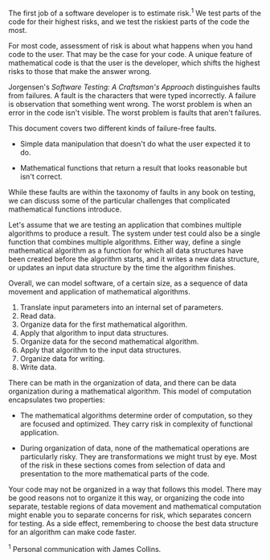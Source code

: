 The first job of a software developer is to estimate risk.<sup>1</sup>
We test parts of the code for their highest risks, and we test
the riskiest parts of the code the most.

For most code, assessment of risk is about what happens when
you hand code to the user. That may be the case for your code.
A unique feature of mathematical code is that the user is
the developer, which shifts the highest risks to those that make
the answer wrong.

Jorgensen's *Software Testing: A Craftsman's Approach* distinguishes
faults from failures. A fault is the characters that were typed
incorrectly. A failure is observation that something went wrong.
The worst problem is when an error in the code isn't visible.
The worst problem is faults that aren't failures.

This document covers two different kinds of failure-free faults.

 * Simple data manipulation that doesn't do what the user
   expected it to do.
   
 * Mathematical functions that return a result that looks
   reasonable but isn't correct.

While these faults are within the taxonomy of faults
in any book on testing, we can discuss some of the particular
challenges that complicated mathematical functions introduce.

Let's assume that we are testing an application that combines
multiple algorithms to produce a result. The system under test
could also be a single function that combines multiple algorithms.
Either way, define a single mathematical algorithm as a
function for which all data structures have been created before
the algorithm starts, and it writes a new data structure, or
updates an input data structure by the time the algorithm finishes.

Overall, we can model software, of a certain size, as a sequence
of data movement and application of mathematical algorithms.

1.  Translate input parameters into an internal set of parameters.
2.  Read data.
3.  Organize data for the first mathematical algorithm.
4.  Apply that algorithm to input data structures.
5.  Organize data for the second mathematical algorithm.
6.  Apply that algorithm to the input data structures.
7.  Organize data for writing.
8.  Write data.

There can be math in the organization of data, and there
can be data organization during a mathematical algorithm.
This model of computation encapsulates two properties:

 * The mathematical algorithms determine order of computation,
   so they are focused and optimized. They carry risk in
   complexity of functional application.
   
 * During organization of data, none of the mathematical
   operations are particularly risky. They are transformations
   we might trust by eye. Most of the risk in these sections
   comes from selection of data and presentation to the
   more mathematical parts of the code.

Your code may not be organized in a way that follows this
model. There may be good reasons not to organize it this way,
or organizing the code into separate, testable regions of
data movement and mathematical computation might enable you
to separate concerns for risk, which separates concern
for testing. As a side effect, remembering to choose the
best data structure for an algorithm can make code faster.

<sup>1</sup> Personal communication with James Collins.
